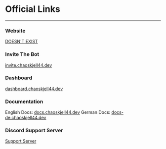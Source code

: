# Official Links
***

### Website
[DOESN'T EXIST](https:///)

### Invite The Bot
[invite.chaoskjell44.dev](https://invite.chaoskjell44.dev/)

### Dashboard
[dashboard.chaoskjell44.dev](https://dashboard.chaoskjell44.dev/)

### Documentation
English Docs: [docs.chaoskjell44.dev](https://docs.chaoskjell44.dev/)
German Docs: [docs-de.chaoskjell44.dev](https://docs-de.chaoskjell44.dev/)

### Discord Support Server
[Support Server](https://discord.gg/XJYSpW4DDw)